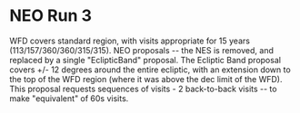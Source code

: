 # NEO Run 3

WFD covers standard region, with visits appropriate for 15 years (113/157/360/360/315/315).
NEO proposals -- the NES is removed, and replaced by a single "EclipticBand" proposal.
The Ecliptic Band proposal covers +/- 12 degrees around the entire ecliptic, with an extension
down to the top of the WFD region (where it was above the dec limit of the WFD).
This proposal requests sequences of visits - 2 back-to-back visits -- to make "equivalent" of 60s
visits.
